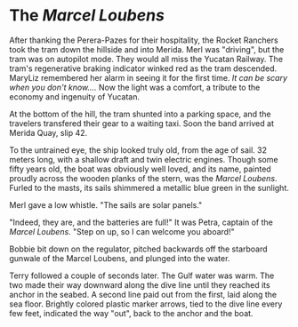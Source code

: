 # The *Marcel Loubens*

After thanking the Perera-Pazes for their hospitality, the Rocket Ranchers took the tram down the hillside and into Merida. Merl was "driving", but the tram was on autopilot mode. They would all miss the Yucatan Railway. The tram's regenerative braking indicator winked red as the tram descended. MaryLiz remembered her alarm in seeing it for the first time. *It can be scary when you don't know....* Now the light was a comfort, a tribute to the economy and ingenuity of Yucatan. 

At the bottom of the hill, the tram shunted into a parking space, and the travelers transfered their gear to a waiting taxi. Soon the band arrived at Merida Quay, slip 42.

To the untrained eye, the ship looked truly old, from the age of sail. 32 meters long, with a shallow draft and twin electric engines. Though some fifty years old, the boat was obviously well loved, and its name, painted proudly across the wooden planks of the stern, was the *Marcel Loubens*. Furled to the masts, its sails shimmered a metallic blue green in the sunlight. 

Merl gave a low whistle. "The sails are solar panels." 

"Indeed, they are, and the batteries are full!" It was Petra, captain of the *Marcel Loubens*. "Step on up, so I can welcome you aboard!" 

Bobbie bit down on the regulator, pitched backwards off the starboard gunwale of the Marcel Loubens, and plunged into the water. 

Terry followed a couple of seconds later. The Gulf water was warm. The two made their way downward along the dive line until they reached its anchor in the seabed. A second line paid out from the first, laid along the sea floor. Brightly colored plastic marker arrows, tied to the dive line every few feet, indicated the way "out", back to the anchor and the boat. 
